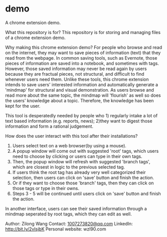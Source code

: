 # demo
A chrome extension demo. 

What this repository is for?
This repository is for storing and managing files of a chrome extension demo.

Why making this chrome extension demo?
For people who browse and read on the internet, they may want to save pieces of information (text) that they read from the webpage. 
In common saving tools, such as Evernote, those pieces of information are saved into a notebook, and sometimes with tags. 
However, those saved information may never be read again by users because they are fractual pieces, not structural, and difficult to find whenever users need them. 
Unlike these tools, this chrome extension intends to save users' interested information and automatically generate a 'mindmap' for structural and visual
demonstration. 
As users browse and read more about the same topic, the mindmap will 'flourish' as well so does the users' knowledge about a topic. 
Therefore, the knowledge has been kept for the user. 

This tool is desperatedly needed by people who 1) regularly intake a lot of text based information (e.g. reports, news); 
2)they want to digest those information and form a rational judgement. 

How does the user interact with this tool after their installations?
1. Users select text on a web browser(by using a mouse).
2. A popup window will come out with suggested 'root' tags, which users need to choose by clicking or users can type in their own tags.
3. Then, the popup window will refresh with suggested 'branch tags', which are closest in logic to the previous selected tag.
4. If users think the root tag has already very well categorized their selection, then users can click on 'save' button and finish the action. 
5. Or if they want to choose those 'branch' tags, then they can click on those tags or type in their owns.
6. Steps 3 - 5 will be continued until users click on 'save' button and finish the action. 

In another interface, users can see their saved information through a mindmap seperated by root tags, which they can edit as well. 

Author: Zilong Wang
Contact: 1007273820@qq.com
LinkedIn: http://bit.ly/2vIsjbK
Personal website: wzl90.com


